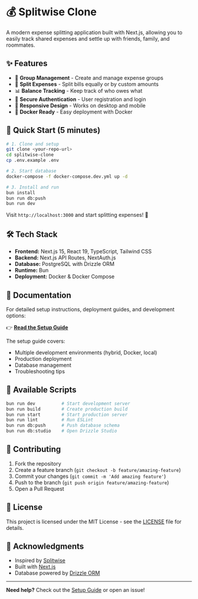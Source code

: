 # 💰 Splitwise Clone

A modern expense splitting application built with Next.js, allowing you to easily track shared expenses and settle up with friends, family, and roommates.

## ✨ Features

- 👥 **Group Management** - Create and manage expense groups
- 💸 **Split Expenses** - Split bills equally or by custom amounts
- 📊 **Balance Tracking** - Keep track of who owes what
- 🔐 **Secure Authentication** - User registration and login
- 📱 **Responsive Design** - Works on desktop and mobile
- 🐳 **Docker Ready** - Easy deployment with Docker

## 🚀 Quick Start (5 minutes)

```bash
# 1. Clone and setup
git clone <your-repo-url>
cd splitwise-clone
cp .env.example .env

# 2. Start database
docker-compose -f docker-compose.dev.yml up -d

# 3. Install and run
bun install
bun run db:push
bun run dev
```

Visit `http://localhost:3000` and start splitting expenses! 🎉

## 🛠️ Tech Stack

- **Frontend:** Next.js 15, React 19, TypeScript, Tailwind CSS
- **Backend:** Next.js API Routes, NextAuth.js
- **Database:** PostgreSQL with Drizzle ORM
- **Runtime:** Bun
- **Deployment:** Docker & Docker Compose

## 📖 Documentation

For detailed setup instructions, deployment guides, and development options:

👉 **[Read the Setup Guide](./Docs/SETUP.md)**

The setup guide covers:
- Multiple development environments (hybrid, Docker, local)
- Production deployment
- Database management
- Troubleshooting tips

## 🔧 Available Scripts

```bash
bun run dev          # Start development server
bun run build        # Create production build
bun run start        # Start production server
bun run lint         # Run ESLint
bun run db:push      # Push database schema
bun run db:studio    # Open Drizzle Studio
```

## 🤝 Contributing

1. Fork the repository
2. Create a feature branch (`git checkout -b feature/amazing-feature`)
3. Commit your changes (`git commit -m 'Add amazing feature'`)
4. Push to the branch (`git push origin feature/amazing-feature`)
5. Open a Pull Request

## 📄 License

This project is licensed under the MIT License - see the [LICENSE](LICENSE) file for details.

## 🙏 Acknowledgments

- Inspired by [Splitwise](https://www.splitwise.com/)
- Built with [Next.js](https://nextjs.org/)
- Database powered by [Drizzle ORM](https://orm.drizzle.team/)

---

**Need help?** Check out the [Setup Guide](./SETUP.md) or open an issue!
